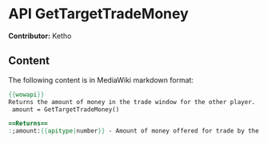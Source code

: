 # API GetTargetTradeMoney

**Contributor:** Ketho

## Content

The following content is in MediaWiki markdown format:

```mediawiki
{{wowapi}}
Returns the amount of money in the trade window for the other player.
 amount = GetTargetTradeMoney()

==Returns==
:;amount:{{apitype|number}} - Amount of money offered for trade by the target (in copper)
```